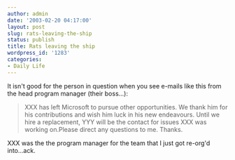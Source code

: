 ```yaml
---
author: admin
date: '2003-02-20 04:17:00'
layout: post
slug: rats-leaving-the-ship
status: publish
title: Rats leaving the ship
wordpress_id: '1283'
categories:
- Daily Life
---
```

It isn't good for the person in question when you see e-mails like this from the head program manager (their boss...):
<blockquote>XXX has left Microsoft to pursue other opportunities. We thank him for his contributions and wish him luck in his new endeavours. Until we hire a replacement, YYY will be the contact for issues XXX was working on.Please direct any questions to me.
Thanks.</blockquote>
XXX was the the program manager for the team that I just got re-org'd into...ack.
